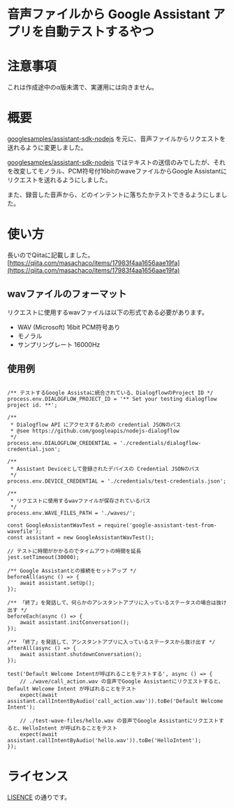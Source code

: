 # 音声ファイルから Google Assistant アプリを自動テストするやつ

# 注意事項

これは作成途中のα版未満で、実運用には向きません。

# 概要

[googlesamples/assistant-sdk-nodejs](https://github.com/googlesamples/assistant-sdk-nodejs) を元に、音声ファイルからリクエストを送れるように変更しました。

[googlesamples/assistant-sdk-nodejs](https://github.com/googlesamples/assistant-sdk-nodejs) ではテキストの送信のみでしたが、それを改変してモノラル、PCM符号付16bitのwaveファイルからGoogle Assistantにリクエストを送れるようにしました。

また、録音した音声から、どのインテントに落ちたかテストできるようにしました。

# 使い方

長いのでQiitaに記載しました。
[https://qiita.com/masachaco/items/17983f4aa1656aae19fa](https://qiita.com/masachaco/items/17983f4aa1656aae19fa)

## wavファイルのフォーマット

リクエストに使用するwavファイルは以下の形式である必要があります。

- WAV (Microsoft) 16bit PCM符号あり
- モノラル
- サンプリングレート 16000Hz

## 使用例

```node

/** テストするGoogle Assistaに統合されている、DialogflowのProject ID */
process.env.DIALOGFLOW_PROJECT_ID = '** Set your testing dialogflow project id. **';

/**
 * Dialogflow API にアクセスするための credential JSONのパス
 * @see https://github.com/googleapis/nodejs-dialogflow
 */
process.env.DIALOGFLOW_CREDENTIAL = './credentials/dialogflow-credential.json';

/**
 * Assistant Deviceとして登録されたデバイスの Credential JSONのパス
 */
process.env.DEVICE_CREDENTIAL = './credentials/test-credentials.json';

/**
 * リクエストに使用するwavファイルが保存されているパス
 */
process.env.WAVE_FILES_PATH = './waves/';

const GoogleAssistantWavTest = require('google-assistant-test-from-wavefile');
const assistant = new GoogleAssistantWavTest();

// テストに時間がかかるのでタイムアウトの時間を延長
jest.setTimeout(30000);

/** Google Assistantとの接続をセットアップ */
beforeAll(async () => {
    await assistant.setUp();
});

/** 「終了」を発話して、何らかのアシスタントアプリに入っているステータスの場合は抜け出す */
beforeEach(async () => {
    await assistant.initConversation();
});

/** 「終了」を発話して、アシスタントアプリに入っているステータスから抜け出す */
afterAll(async () => {
    await assistant.shutdownConversation();
});

test('Default Welcome Intentが呼ばれることをテストする', async () => {
    // ./wave/call_action.wav の音声でGoogle Assistantにリクエストすると、Default Welcome Intent が呼ばれることをテスト
    expect(await assistant.callIntentByAudio('call_action.wav')).toBe('Default Welcome Intent');

    // ./test-wave-files/hello.wav の音声でGoogle Assistantにリクエストすると、HelloIntent が呼ばれることをテスト
    expect(await assistant.callIntentByAudio('hello.wav')).toBe('HelloIntent');
});

```

# ライセンス

[LISENCE](https://github.com/masachaco/google-assistant-test-from-wavefile/blob/master/LICENSE) の通りです。
